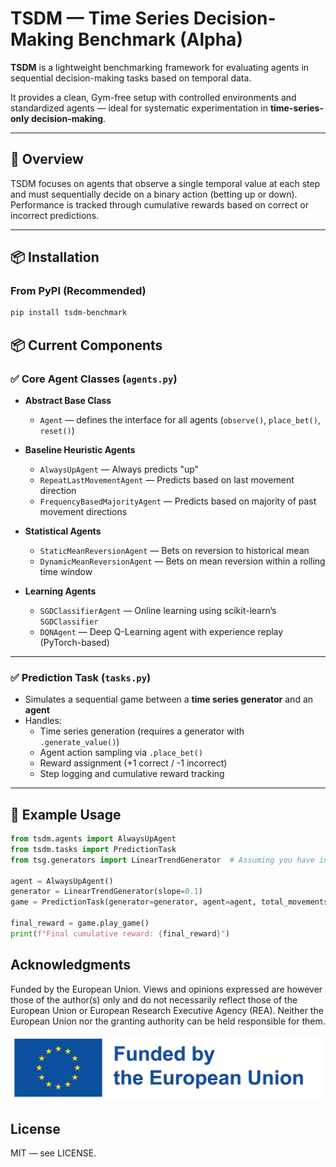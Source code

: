 # TSDM — Time Series Decision-Making Benchmark (Alpha)

**TSDM** is a lightweight benchmarking framework for evaluating agents in sequential decision-making tasks based on temporal data.

It provides a clean, Gym-free setup with controlled environments and standardized agents — ideal for systematic experimentation in **time-series-only decision-making**.

---

## 📝 Overview

TSDM focuses on agents that observe a single temporal value at each step and must sequentially decide on a binary action (betting up or down).  
Performance is tracked through cumulative rewards based on correct or incorrect predictions.

---

## 📦 Installation

### From PyPI (Recommended)

```bash
pip install tsdm-benchmark
```

## 📦 Current Components

### ✅ Core Agent Classes (`agents.py`)

- **Abstract Base Class**
  - `Agent` — defines the interface for all agents (`observe()`, `place_bet()`, `reset()`)

- **Baseline Heuristic Agents**
  - `AlwaysUpAgent` — Always predicts "up"
  - `RepeatLastMovementAgent` — Predicts based on last movement direction
  - `FrequencyBasedMajorityAgent` — Predicts based on majority of past movement directions

- **Statistical Agents**
  - `StaticMeanReversionAgent` — Bets on reversion to historical mean
  - `DynamicMeanReversionAgent` — Bets on mean reversion within a rolling time window

- **Learning Agents**
  - `SGDClassifierAgent` — Online learning using scikit-learn’s `SGDClassifier`
  - `DQNAgent` — Deep Q-Learning agent with experience replay (PyTorch-based)

---

### ✅ Prediction Task (`tasks.py`)

- Simulates a sequential game between a **time series generator** and an **agent**
- Handles:
  - Time series generation (requires a generator with `.generate_value()`)
  - Agent action sampling via `.place_bet()`
  - Reward assignment (+1 correct / -1 incorrect)
  - Step logging and cumulative reward tracking

---

## 🎲 Example Usage

```python
from tsdm.agents import AlwaysUpAgent
from tsdm.tasks import PredictionTask
from tsg.generators import LinearTrendGenerator  # Assuming you have installed tsg-lib

agent = AlwaysUpAgent()
generator = LinearTrendGenerator(slope=0.1)
game = PredictionTask(generator=generator, agent=agent, total_movements=1000)

final_reward = game.play_game()
print(f"Final cumulative reward: {final_reward}")
```


## Acknowledgments

Funded by the European Union. Views and opinions expressed are however those of the author(s) only and do not necessarily reflect those of the European Union or European Research Executive Agency (REA). Neither the European Union nor the granting authority can be held responsible for them.

![EU Logo](images/eu_funded_logo.jpg)

## License

MIT — see LICENSE.